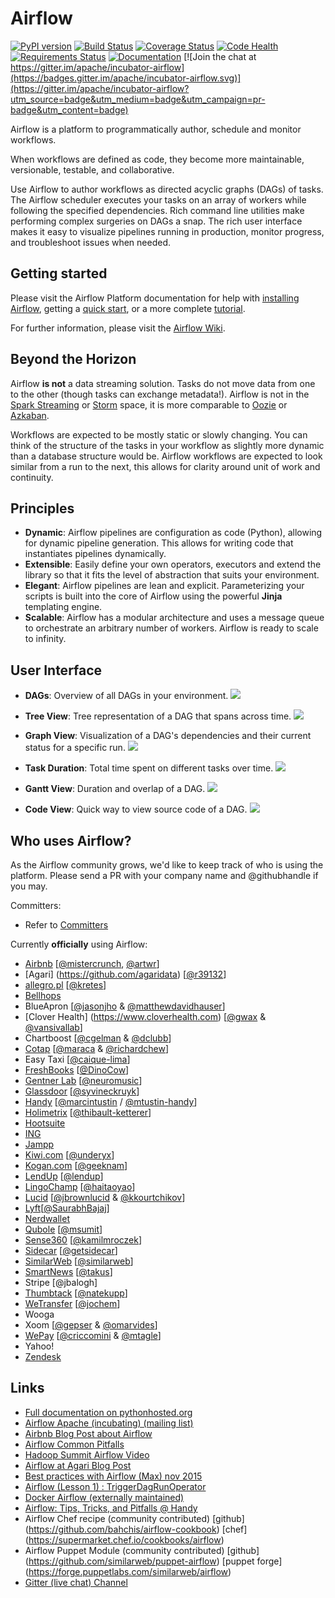 # Airflow

[![PyPI version](https://badge.fury.io/py/airflow.svg)](https://badge.fury.io/py/airflow)
[![Build Status](https://travis-ci.org/apache/incubator-airflow.svg)](https://travis-ci.org/apache/incubator-airflow)
[![Coverage Status](https://img.shields.io/codecov/c/github/apache/incubator-airflow/master.svg)](https://codecov.io/github/apache/incubator-airflow?branch=master)
[![Code Health](https://landscape.io/github/apache/incubator-airflow/master/landscape.svg?style=flat)](https://landscape.io/github/apache/incubator-airflow/master)
[![Requirements Status](https://requires.io/github/apache/incubator-airflow/requirements.svg?branch=master)](https://requires.io/github/apache/incubator-airflow/requirements/?branch=master)
[![Documentation](https://img.shields.io/badge/docs-pythonhosted-blue.svg)](http://pythonhosted.org/airflow/)
[![Join the chat at https://gitter.im/apache/incubator-airflow](https://badges.gitter.im/apache/incubator-airflow.svg)](https://gitter.im/apache/incubator-airflow?utm_source=badge&utm_medium=badge&utm_campaign=pr-badge&utm_content=badge)

Airflow is a platform to programmatically author, schedule and monitor
workflows.

When workflows are defined as code, they become more maintainable,
versionable, testable, and collaborative.

Use Airflow to author workflows as directed acyclic graphs (DAGs) of tasks.
The Airflow scheduler executes your tasks on an array of workers while
following the specified dependencies. Rich command line utilities make
performing complex surgeries on DAGs a snap. The rich user interface
makes it easy to visualize pipelines running in production,
monitor progress, and troubleshoot issues when needed.

## Getting started
Please visit the Airflow Platform documentation for help with [installing Airflow](http://pythonhosted.org/airflow/installation.html), getting a [quick start](http://pythonhosted.org/airflow/start.html), or a more complete [tutorial](http://pythonhosted.org/airflow/tutorial.html).

For further information, please visit the [Airflow Wiki](https://cwiki.apache.org/confluence/display/AIRFLOW/Airflow+Home).

## Beyond the Horizon

Airflow **is not** a data streaming solution. Tasks do not move data from
one to the other (though tasks can exchange metadata!). Airflow is not
in the [Spark Streaming](http://spark.apache.org/streaming/)
or [Storm](https://storm.apache.org/) space, it is more comparable to
[Oozie](http://oozie.apache.org/) or
[Azkaban](https://azkaban.github.io/).

Workflows are expected to be mostly static or slowly changing. You can think
of the structure of the tasks in your workflow as slightly more dynamic
than a database structure would be. Airflow workflows are expected to look
similar from a run to the next, this allows for clarity around
unit of work and continuity.

## Principles

- **Dynamic**:  Airflow pipelines are configuration as code (Python), allowing for dynamic pipeline generation. This allows for writing code that instantiates pipelines dynamically.
- **Extensible**:  Easily define your own operators, executors and extend the library so that it fits the level of abstraction that suits your environment.
- **Elegant**:  Airflow pipelines are lean and explicit. Parameterizing your scripts is built into the core of Airflow using the powerful **Jinja** templating engine.
- **Scalable**:  Airflow has a modular architecture and uses a message queue to orchestrate an arbitrary number of workers. Airflow is ready to scale to infinity.

## User Interface

- **DAGs**: Overview of all DAGs in your environment.
![](/docs/img/dags.png)

- **Tree View**: Tree representation of a DAG that spans across time.
![](/docs/img/tree.png)

- **Graph View**: Visualization of a DAG's dependencies and their current status for a specific run.
![](/docs/img/graph.png)

- **Task Duration**: Total time spent on different tasks over time.
![](/docs/img/duration.png)

- **Gantt View**: Duration and overlap of a DAG.
![](/docs/img/gantt.png)

- **Code View**:  Quick way to view source code of a DAG.
![](/docs/img/code.png)

## Who uses Airflow?

As the Airflow community grows, we'd like to keep track of who is using
the platform. Please send a PR with your company name and @githubhandle
if you may.

Committers:

* Refer to [Committers](https://cwiki.apache.org/confluence/display/AIRFLOW/Committers)

Currently **officially** using Airflow:

* [Airbnb](http://airbnb.io/) [[@mistercrunch](https://github.com/mistercrunch), [@artwr](https://github.com/artwr)]
* [Agari] (https://github.com/agaridata) [[@r39132](https://github.com/r39132)]
* [allegro.pl](http://allegro.tech/) [[@kretes](https://github.com/kretes)]
* [Bellhops](https://github.com/bellhops)
* BlueApron [[@jasonjho](https://github.com/jasonjho) & [@matthewdavidhauser](https://github.com/matthewdavidhauser)]
* [Clover Health] (https://www.cloverhealth.com) [[@gwax](https://github.com/gwax) & [@vansivallab](https://github.com/vansivallab)]
* Chartboost [[@cgelman](https://github.com/cgelman) & [@dclubb](https://github.com/dclubb)]
* [Cotap](https://github.com/cotap/) [[@maraca](https://github.com/maraca) & [@richardchew](https://github.com/richardchew)]
* Easy Taxi [[@caique-lima](https://github.com/caique-lima)]
* [FreshBooks](https://github.com/freshbooks) [[@DinoCow](https://github.com/DinoCow)]
* [Gentner Lab](http://github.com/gentnerlab) [[@neuromusic](https://github.com/neuromusic)]
* [Glassdoor](https://github.com/Glassdoor) [[@syvineckruyk](https://github.com/syvineckruyk)]
* [Handy](http://www.handy.com/careers/73115?gh_jid=73115&gh_src=o5qcxn) [[@marcintustin](https://github.com/marcintustin) / [@mtustin-handy](https://github.com/mtustin-handy)]
* [Holimetrix](http://holimetrix.com/) [[@thibault-ketterer](https://github.com/thibault-ketterer)]
* [Hootsuite](https://github.com/hootsuite)
* [ING](http://www.ing.com/)
* [Jampp](https://github.com/jampp)
* [Kiwi.com](https://kiwi.com/) [[@underyx](https://github.com/underyx)]
* [Kogan.com](https://github.com/kogan) [[@geeknam](https://github.com/geeknam)]
* [LendUp](https://www.lendup.com/) [[@lendup](https://github.com/lendup)]
* [LingoChamp](http://www.liulishuo.com/) [[@haitaoyao](https://github.com/haitaoyao)]
* [Lucid](http://luc.id) [[@jbrownlucid](https://github.com/jbrownlucid) & [@kkourtchikov](https://github.com/kkourtchikov)]
* [Lyft](https://www.lyft.com/)[[@SaurabhBajaj](https://github.com/SaurabhBajaj)]
* [Nerdwallet](https://www.nerdwallet.com)
* [Qubole](https://qubole.com) [[@msumit](https://github.com/msumit)]
* [Sense360](https://github.com/Sense360) [[@kamilmroczek](https://github.com/KamilMroczek)]
* [Sidecar](https://hello.getsidecar.com/) [[@getsidecar](https://github.com/getsidecar)]
* [SimilarWeb](https://www.similarweb.com/) [[@similarweb](https://github.com/similarweb)]
* [SmartNews](https://www.smartnews.com/) [[@takus](https://github.com/takus)]
* Stripe [@jbalogh]
* [Thumbtack](https://www.thumbtack.com/) [[@natekupp](https://github.com/natekupp)]
* [WeTransfer](https://github.com/WeTransfer) [[@jochem](https://github.com/jochem)]
* Wooga
* Xoom [[@gepser](https://github.com/gepser) & [@omarvides](https://github.com/omarvides)]
* [WePay](http://www.wepay.com) [[@criccomini](https://github.com/criccomini) & [@mtagle](https://github.com/mtagle)]
* Yahoo!
* [Zendesk](https://www.github.com/zendesk)

## Links

* [Full documentation on pythonhosted.org](http://pythonhosted.org/airflow/)
* [Airflow Apache (incubating) (mailing list)](http://mail-archives.apache.org/mod_mbox/incubator-airflow-dev/)
* [Airbnb Blog Post about Airflow](http://nerds.airbnb.com/airflow/)
* [Airflow Common Pitfalls](https://cwiki.apache.org/confluence/display/AIRFLOW/Common+Pitfalls)
* [Hadoop Summit Airflow Video](https://www.youtube.com/watch?v=oYp49mBwH60)
* [Airflow at Agari Blog Post](http://agari.com/blog/airflow-agari)
* [Best practices with Airflow (Max) nov 2015](https://youtu.be/dgaoqOZlvEA)
* [Airflow (Lesson 1) : TriggerDagRunOperator](https://www.linkedin.com/pulse/airflow-lesson-1-triggerdagrunoperator-siddharth-anand?published=t)
* [Docker Airflow (externally maintained)](https://github.com/puckel/docker-airflow)
* [Airflow: Tips, Tricks, and Pitfalls @ Handy](https://medium.com/handy-tech/airflow-tips-tricks-and-pitfalls-9ba53fba14eb#.o2snqeoz7)
* Airflow Chef recipe (community contributed) [github] (https://github.com/bahchis/airflow-cookbook) [chef] (https://supermarket.chef.io/cookbooks/airflow)
* Airflow Puppet Module (community contributed) [github] (https://github.com/similarweb/puppet-airflow) [puppet forge] (https://forge.puppetlabs.com/similarweb/airflow)
* [Gitter (live chat) Channel](https://gitter.im/apache/incubator-airflow)
